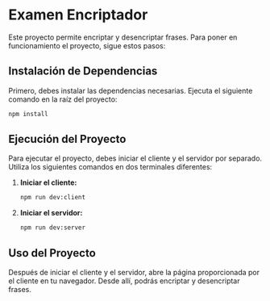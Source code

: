 # Examen Encriptador

Este proyecto permite encriptar y desencriptar frases. Para poner en funcionamiento el proyecto, sigue estos pasos:

## Instalación de Dependencias

Primero, debes instalar las dependencias necesarias. Ejecuta el siguiente comando en la raíz del proyecto:

```sh
npm install
```

## Ejecución del Proyecto

Para ejecutar el proyecto, debes iniciar el cliente y el servidor por separado. Utiliza los siguientes comandos en dos terminales diferentes:

1. **Iniciar el cliente:**

   ```sh
   npm run dev:client
   ```

2. **Iniciar el servidor:**

   ```sh
   npm run dev:server
   ```

## Uso del Proyecto

Después de iniciar el cliente y el servidor, abre la página proporcionada por el cliente en tu navegador. Desde allí, podrás encriptar y desencriptar frases.